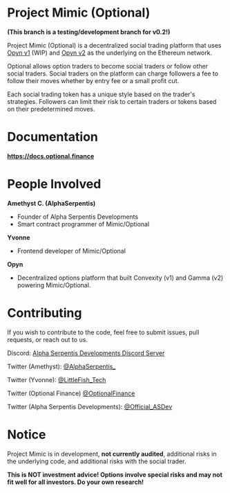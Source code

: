 # Project Mimic (Optional)

**(This branch is a testing/development branch for v0.2!)**

Project Mimic (Optional) is a decentralized social trading platform that uses [Opyn v1](https://v1.opyn.co) (WIP) and [Opyn v2](https://opyn.co) as the underlying on the Ethereum network. 

Optional allows option traders to become social traders or follow other social traders. Social traders on the platform can charge followers a fee to follow their moves whether by entry fee or a small profit cut.

Each social trading token has a unique style based on the trader's strategies. Followers can limit their risk to certain traders or tokens based on their predetermined moves.

# Documentation

**https://docs.optional.finance**

# People Involved

**Amethyst C. (AlphaSerpentis)**
- Founder of Alpha Serpentis Developments
- Smart contract programmer of Mimic/Optional

**Yvonne**
- Frontend developer of Mimic/Optional

**Opyn**
- Decentralized options platform that built Convexity (v1) and Gamma (v2) powering Mimic/Optional.

# Contributing

If you wish to contribute to the code, feel free to submit issues, pull requests, or reach out to us.

Discord: [Alpha Serpentis Developments Discord Server](https://discord.gg/M8Hs5Dg)

Twitter (Amethyst): [@AlphaSerpentis_](https://twitter.com/AlphaSerpentis_)

Twitter (Yvonne): [@LittleFish_Tech](https://twitter.com/LittleFish_Tech)

Twitter (Optional Finance) [@OptionalFinance](https://twitter.com/OptionalFinance)

Twitter (Alpha Serpentis Developments): [@Official_ASDev](https://twitter.com/Official_ASDev)

# Notice

Project Mimic is in development, **not currently audited**, additional risks in the underlying code, and additional risks with the social trader.

**This is NOT investment advice! Options involve special risks and may not fit well for all investors. Do your own research!**
